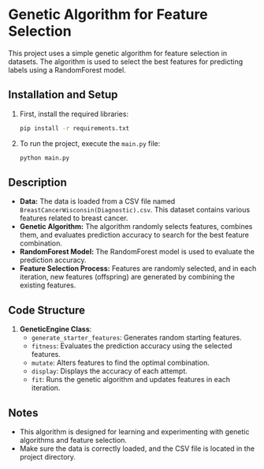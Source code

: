 # Genetic Algorithm for Feature Selection

This project uses a simple genetic algorithm for feature selection in datasets. The algorithm is used to select the best features for predicting labels using a RandomForest model.

## Installation and Setup

1. First, install the required libraries:
   ```bash
   pip install -r requirements.txt
   ```

2. To run the project, execute the `main.py` file:
   ```bash
   python main.py
   ```

## Description

- **Data:** The data is loaded from a CSV file named `BreastCancerWisconsin(Diagnostic).csv`. This dataset contains various features related to breast cancer.
- **Genetic Algorithm:** The algorithm randomly selects features, combines them, and evaluates prediction accuracy to search for the best feature combination.
- **RandomForest Model:** The RandomForest model is used to evaluate the prediction accuracy.
- **Feature Selection Process:** Features are randomly selected, and in each iteration, new features (offspring) are generated by combining the existing features.

## Code Structure

1. **GeneticEngine Class**:
   - `generate_starter_features`: Generates random starting features.
   - `fitness`: Evaluates the prediction accuracy using the selected features.
   - `mutate`: Alters features to find the optimal combination.
   - `display`: Displays the accuracy of each attempt.
   - `fit`: Runs the genetic algorithm and updates features in each iteration.

## Notes

- This algorithm is designed for learning and experimenting with genetic algorithms and feature selection.
- Make sure the data is correctly loaded, and the CSV file is located in the project directory.
